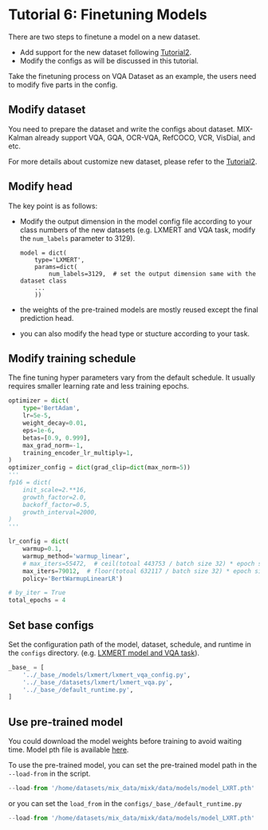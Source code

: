 # Tutorial 6: Finetuning Models

There are two steps to finetune a model on a new dataset.

- Add support for the new dataset following [Tutorial2](Tutorial2-customize_dataset.md).
- Modify the configs as will be discussed in this tutorial.

Take the finetuning process on VQA Dataset as an example, the users need to modify five parts in the config.

## Modify dataset

You need to prepare the dataset and write the configs about dataset. MIX-Kalman already support VQA, GQA, OCR-VQA, RefCOCO, VCR, VisDial, and etc.

For more details about customize new dataset, please refer to the [Tutorial2](Tutorial2-customize_dataset.md).

## Modify head

The key point is as follows:

- Modify the output dimension in the model config file according to your class numbers of the new datasets (e.g. LXMERT and VQA task,  modify the `num_labels` parameter to 3129).

  ```
  model = dict(
      type='LXMERT',
      params=dict(
          num_labels=3129,  # set the output dimension same with the dataset class
      ...
      ))
  ```

- the weights of the pre-trained models are mostly reused except the final prediction head.

- you can also modify the head type or stucture according to your task.

## Modify training schedule

The fine tuning hyper parameters vary from the default schedule. It usually requires smaller learning rate and less training epochs.

```python
optimizer = dict(
    type='BertAdam',
    lr=5e-5,
    weight_decay=0.01,
    eps=1e-6,
    betas=[0.9, 0.999],
    max_grad_norm=-1,
    training_encoder_lr_multiply=1,
)
optimizer_config = dict(grad_clip=dict(max_norm=5))
'''
fp16 = dict(
    init_scale=2.**16,
    growth_factor=2.0,
    backoff_factor=0.5,
    growth_interval=2000,
)
'''

lr_config = dict(
    warmup=0.1,
    warmup_method='warmup_linear',
    # max_iters=55472,  # ceil(totoal 443753 / batch size 32) * epoch size  datasets: train
    max_iters=79012,  # floor(totoal 632117 / batch size 32) * epoch size  datasets: train, nominival
    policy='BertWarmupLinearLR')

# by_iter = True
total_epochs = 4
```

## Set base configs

Set the configuration path of the model, dataset, schedule, and runtime in the `configs` directory. (e.g. [LXMERT model and VQA task](https://github.com/inspur-hsslab/MIX-Kalman/tree/master/configs/lxmert/lxmert_vqa.py)).

```python
_base_ = [
    '../_base_/models/lxmert/lxmert_vqa_config.py',
    '../_base_/datasets/lxmert/lxmert_vqa.py',
    '../_base_/default_runtime.py',
]
```

## Use pre-trained model

You could download the model weights before training to avoid waiting time. Model pth file is available [here](https://mega.nz/file/OW5GEIxb#TeXyG2OhV8ZoQ2ESGZOyhONlK0B9p0qwG4bBSkyIX0c).

To use the pre-trained model, you can set the pre-trained  model path in the `--load-from` in the script.

```python
--load-from '/home/datasets/mix_data/mixk/data/models/model_LXRT.pth'
```

or you can set the `load_from` in the `configs/_base_/default_runtime.py`

```python
--load-from '/home/datasets/mix_data/mixk/data/models/model_LXRT.pth'
```
